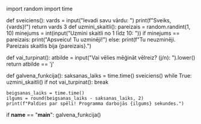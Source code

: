 import random
import time

def sveiciens():
    vards = input("Ievadi savu vārdu: ")
    print(f"Sveiks, {vards}!")
    return vards
3
def uzmini_skaitli():
    pareizais = random.randint(1, 10)
    minejums = int(input("Uzmini skaitli no 1 līdz 10: "))
    if minejums == pareizais:
       print("Apsveicu! Tu uzminēji!")
    else:
       print(f"Tu neuzminēji. Pareizais skaitlis bija {pareizais}.")

def vai_turpinat():
    atbilde = input("Vai vēlies mēģināt vēlreiz? (j/n): ").lower()
    return atbilde == 'j'

def galvena_funkcija():
    saksanas_laiks = time.time()
    sveiciens()
    while True:
        uzmini_skaitli()
        if not vai_turpinat():
            break

    beigsanas_laiks = time.time()
    ilgums = round(beigsanas_laiks - saksanas_laiks, 2)
    print(f"Paldies par spēli! Programma darbojās {ilgums} sekundes.")

if __name__ == "__main__":
    galvena_funkcija()

